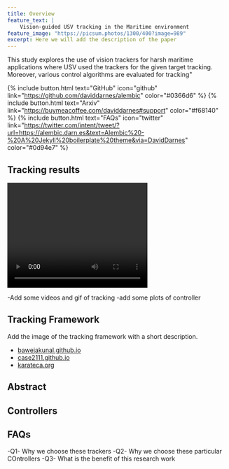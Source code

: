 ```yaml
---
title: Overview
feature_text: |
    Vision-guided USV tracking in the Maritime environment
feature_image: "https://picsum.photos/1300/400?image=989"
excerpt: Here we will add the description of the paper
---
```


This study explores the use of vision trackers for harsh maritime applications where USV used the trackers for the given target tracking. Moreover, various control algorithms are evaluated for tracking"

{% include button.html text="GitHub" icon="github" link="https://github.com/daviddarnes/alembic" color="#0366d6" %} {% include button.html text="Arxiv" link="https://buymeacoffee.com/daviddarnes#support" color="#f68140" %} {% include button.html text="FAQs" icon="twitter" link="https://twitter.com/intent/tweet/?url=https://alembic.darn.es&text=Alembic%20-%20A%20Jekyll%20boilerplate%20theme&via=DavidDarnes" color="#0d94e7" %} 

## Tracking results 
<video src="video/track.mp4" width="320" height="240" controls></video>

-Add some videos and gif of tracking
-add some plots of controller

## Tracking Framework

Add the image of the tracking framework with a short description.

- [bawejakunal.github.io](https://bawejakunal.github.io/)
- [case2111.github.io](https://case2111.github.io/)
- [karateca.org](https://www.karateca.org/)


## Abstract

## Controllers 


## FAQs
-Q1- Why we choose these trackers 
-Q2- Why we choose these particular COntrollers 
-Q3- What is the benefit of this research work


